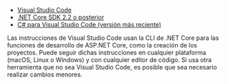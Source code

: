 * [Visual Studio Code](https://code.visualstudio.com/download)
* [.NET Core SDK 2.2 o posterior](https://www.microsoft.com/net/download/all)
* [C# para Visual Studio Code (versión más reciente)](https://marketplace.visualstudio.com/items?itemName=ms-vscode.csharp)

Las instrucciones de Visual Studio Code usan la CLI de .NET Core para las funciones de desarrollo de ASP.NET Core, como la creación de los proyectos. Puede seguir dichas instrucciones en cualquier plataforma (macOS, Linux o Windows) y con cualquier editor de código. Si usa otra herramienta que no sea Visual Studio Code, es posible que sea necesario realizar cambios menores.
